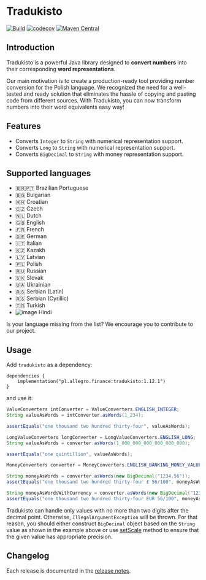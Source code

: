 Tradukisto
==========

[![Build](https://github.com/allegro/tradukisto/actions/workflows/ci.yml/badge.svg)](https://github.com/allegro/tradukisto/actions/workflows/ci.yml)
[![codecov](https://codecov.io/gh/allegro/tradukisto/branch/master/graph/badge.svg?token=YO4NcWxDCI)](https://codecov.io/gh/allegro/tradukisto)
[![Maven Central](https://maven-badges.herokuapp.com/maven-central/pl.allegro.finance/tradukisto/badge.svg?style=flat)](https://maven-badges.herokuapp.com/maven-central/pl.allegro.finance/tradukisto)

## Introduction

Tradukisto is a powerful Java library designed to **convert numbers** into their corresponding **word representations**.

Our main motivation is to create a production-ready tool providing number conversion for the Polish language.
We recognized the need for a well-tested and ready solution that eliminates the hassle of copying and pasting code from different sources.
With Tradukisto, you can now transform numbers into their word equivalents easy way!

## Features

* Converts `Integer` to `String` with numerical representation support.
* Converts `Long` to `String` with numerical representation support.
* Converts `BigDecimal` to `String` with money representation support.

## Supported languages

* 🇧🇷🇵🇹 Brazilian Portuguese
* 🇧🇬 Bulgarian
* 🇭🇷 Croatian
* 🇨🇿 Czech
* 🇳🇱 Dutch
* 🇬🇧 English
* 🇫🇷 French
* 🇩🇪 German
* 🇮🇹 Italian
* 🇰🇿 Kazakh
* 🇱🇻 Latvian
* 🇵🇱 Polish
* 🇷🇺 Russian
* 🇸🇰 Slovak
* 🇺🇦 Ukrainian
* 🇷🇸 Serbian (Latin)
* 🇷🇸 Serbian (Cyrillic)
* 🇹🇷 Turkish
* ![image](https://github.com/girdharsourabh/tradukisto/assets/5089894/7351341f-1640-4e42-a1b4-5af993c60962) Hindi


Is your language missing from the list? We encourage you to contribute to our project. 

## Usage

Add `tradukisto` as a dependency:

```
dependencies {
    implementation("pl.allegro.finance:tradukisto:1.12.1")
}
```

and use it:

```java
ValueConverters intConverter = ValueConverters.ENGLISH_INTEGER;
String valueAsWords = intConverter.asWords(1_234);

assertEquals("one thousand two hundred thirty-four", valueAsWords);
```

```java
LongValueConverters longConverter = LongValueConverters.ENGLISH_LONG;
String valueAsWords = converter.asWords(1_000_000_000_000_000_000);

assertEquals("one quintillion", valueAsWords);
```

```java
MoneyConverters converter = MoneyConverters.ENGLISH_BANKING_MONEY_VALUE;

String moneyAsWords = converter.asWords(new BigDecimal("1234.56"));
assertEquals("one thousand two hundred thirty-four £ 56/100", moneyAsWords);

String moneyAsWordsWithCurrency = converter.asWords(new BigDecimal("1234.56", "EUR"));
assertEquals("one thousand two hundred thirty-four EUR 56/100", moneyAsWordsWithCurrency);
```

Tradukisto can handle only values with no more than two digits after the decimal point. Otherwise, `IllegalArgumentException` will be thrown. 
For that reason, you should either construct `BigDecimal` object based on the `String` value as shown 
in the example above or use [setScale](http://docs.oracle.com/javase/7/docs/api/java/math/BigDecimal.html#setScale(int,%20java.math.RoundingMode))
method to ensure that the given value has appropriate precision.

## Changelog
Each release is documented in the [release notes](https://github.com/allegro/tradukisto/releases).
